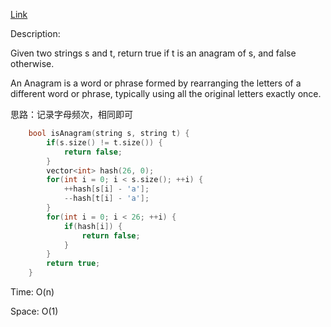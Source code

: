 [Link](https://leetcode.cn/problems/valid-anagram/description/)

Description:

Given two strings s and t, return true if t is an anagram of s, and false otherwise.

An Anagram is a word or phrase formed by rearranging the letters of a different word or phrase, typically using all the original letters exactly once.

思路：记录字母频次，相同即可

```c++
    bool isAnagram(string s, string t) {
        if(s.size() != t.size()) {
            return false;
        }
        vector<int> hash(26, 0);
        for(int i = 0; i < s.size(); ++i) {
            ++hash[s[i] - 'a'];
            --hash[t[i] - 'a'];
        }
        for(int i = 0; i < 26; ++i) {
            if(hash[i]) {
                return false;
            }
        }
        return true;
    }
```

Time: O(n)

Space: O(1)
